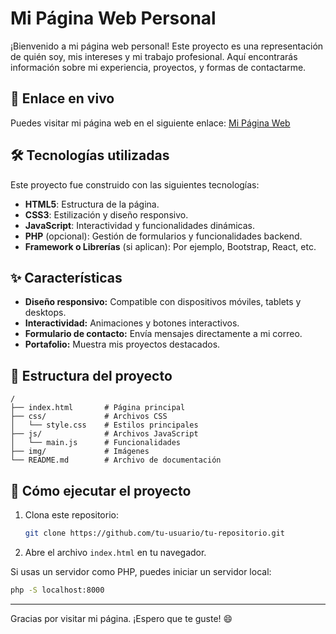 # Mi Página Web Personal

¡Bienvenido a mi página web personal! Este proyecto es una representación de quién soy, mis intereses y mi trabajo profesional. Aquí encontrarás información sobre mi experiencia, proyectos, y formas de contactarme.

## 🔗 Enlace en vivo
Puedes visitar mi página web en el siguiente enlace: [Mi Página Web](https://tu-dominio-aqui.com)

## 🛠️ Tecnologías utilizadas
Este proyecto fue construido con las siguientes tecnologías:

- **HTML5**: Estructura de la página.
- **CSS3**: Estilización y diseño responsivo.
- **JavaScript**: Interactividad y funcionalidades dinámicas.
- **PHP** (opcional): Gestión de formularios y funcionalidades backend.
- **Framework o Librerías** (si aplican): Por ejemplo, Bootstrap, React, etc.

## ✨ Características
- **Diseño responsivo:** Compatible con dispositivos móviles, tablets y desktops.
- **Interactividad:** Animaciones y botones interactivos.
- **Formulario de contacto:** Envía mensajes directamente a mi correo.
- **Portafolio:** Muestra mis proyectos destacados.

## 📂 Estructura del proyecto
```
/
├── index.html       # Página principal
├── css/             # Archivos CSS
│   └── style.css    # Estilos principales
├── js/              # Archivos JavaScript
│   └── main.js      # Funcionalidades
├── img/             # Imágenes
└── README.md        # Archivo de documentación
```

## 🚀 Cómo ejecutar el proyecto
1. Clona este repositorio:
   ```bash
   git clone https://github.com/tu-usuario/tu-repositorio.git
   ```
2. Abre el archivo `index.html` en tu navegador.

Si usas un servidor como PHP, puedes iniciar un servidor local:
   ```bash
   php -S localhost:8000
   ```
---
Gracias por visitar mi página. ¡Espero que te guste! 😄
